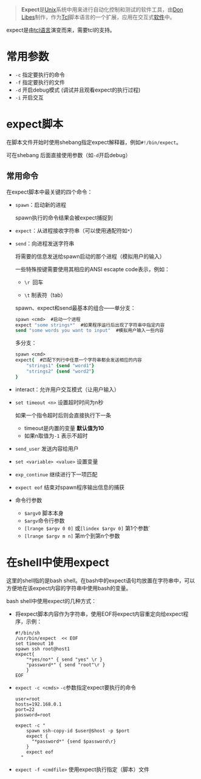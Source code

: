 > **Expect**是[Unix](https://zh.wikipedia.org/wiki/Unix)系统中用来进行自动化控制和测试的软件工具，由[Don Libes](https://zh.wikipedia.org/w/index.php?title=Don_Libes&action=edit&redlink=1)制作，作为[Tcl](https://zh.wikipedia.org/wiki/Tcl)脚本语言的一个扩展，应用在交互式[软件](https://zh.wikipedia.org/wiki/%E8%BD%AF%E4%BB%B6)中。

expect是由[tcl语言](https://link.jianshu.com?t=http://www.tldp.org/HOWTO/TclTk-HOWTO-3.html#ss3.1)演变而来，需要tcl的支持。

# 常用参数

- `-c` 指定要执行的命令
- `-f` 指定要执行的文件
- `-d` 开启debug模式 (调试并且观看expect的执行过程)
- `-i` 开启交互

# expect脚本

在脚本文件开始时使用shebang指定expect解释器，例如`#!/bin/expect`。

可在shebang 后面直接使用参数（如`-d`开启debug）

## 常用命令

在expect脚本中最关键的四个命令：

- `spawn`：启动新的进程

  spawn执行的命令结果会被expect捕捉到

- `expect`：从进程接收字符串（可以使用通配符如`*`）

- `send`：向进程发送字符串

  将需要的信息发送给spawn启动的那个进程（模拟用户的输入）

  一些特殊按键需要使用其相应的ANSI escapte code表示，例如：

  - `\r `回车

  - `\t` 制表符（tab）

    

  spawn、expect和send最基本的组合——单分支：

  ```tcl
  spawn <cmd>  #启动一个进程
  expect "some strings*"  #如果程序运行后出现了字符串中指定内容
  send "some words you want to input"  #模拟用户输入一些内容 
  ```

  多分支：

  ```tcl
  spawn <cmd>
  expect{  #匹配下列行中任意一个字符串都会发送相应的内容
      "strings1" {send "word1"}
      "strings2" {send "word2"}
  }
  ```

- interact：允许用户交互模式（让用户输入）

- `set timeout <n>` 设置超时时间为n秒

  如果一个指令超时后则会直接执行下一条

  - timeout是内置的变量 **默认值为10** 
  - 如果n取值为`-1` 表示不超时

- `send_user`  发送内容给用户

- `set <variable> <value>`  设置变量

- `exp_continue`  继续进行下一项匹配

- `expect eof` 结束对spawn程序输出信息的捕获

- 命令行参数

  - `$argv0`  脚本本身
  - `$argv`命令行参数
  - `[lrange $argv 0 0]` 或`[lindex $argv 0]`  第1个参数`
  - `[lrange $argv m n]`  第m个到第n个参数

# 在shell中使用expect

这里的shell指的是bash shell。在bash中的expect语句均放置在字符串中，可以方便地在该expect内容的字符串中使用bash的变量。

bash shell中使用expect的几种方式：

- 将expect脚本内容作为字符串，使用EOF将expect内容重定向给expect程序，示例：

  ```shell
  #!/bin/sh
  /usr/bin/expect  << EOF
  set timeout 10
  spawn ssh root@host1
  expect{
      "*yes/no*" { send "yes" \r }
      "password*" { send "root"\r }
      }
  EOF
  ```

- `expect -c <cmds>`  `-c`参数指定expect要执行的命令 

  ```shell
  user=root
  hosts=192.168.0.1
  port=22
  password=root
  
  expect -c "
      spawn ssh-copy-id $user@$host -p $port
      expect {
        "*password*" {send $password\r}
      }
      expect eof
    "
  ```

- `expect -f <cmdfile>`   使用expect执行指定（脚本）文件

  